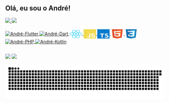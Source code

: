 ## Olá, eu sou o André!


 <div>
  <a href="https://github.com/AndreDrummer">
  <img height="180em" src="https://github-readme-stats.vercel.app/api?username=AndreDrummer&show_icons=true&theme=dark&include_all_commits=true&count_private=true"/>
  <img height="180em" src="https://github-readme-stats.vercel.app/api/top-langs/?username=AndreDrummer&layout=compact&langs_count=7&theme=dark"/>
</div>
<div style="display: inline_block"><br>
  
  <img align="center" alt="André-Flutter" height="30" width="40" src="https://user-images.githubusercontent.com/36930816/128072587-51be9299-a6d5-4312-b074-ec10f1db4669.png">  
  <img align="center" alt="André-Dart" height="30" width="40" src="https://user-images.githubusercontent.com/36930816/128072659-3f2ea617-74a9-45e9-9aab-6133c66ebbd6.png"> 
  <img align="center" alt="André-React" height="30" width="40" src="https://raw.githubusercontent.com/devicons/devicon/master/icons/react/react-original.svg"> 
  <img align="center" alt="André-Js" height="30" width="40" src="https://raw.githubusercontent.com/devicons/devicon/master/icons/javascript/javascript-plain.svg">
  <img align="center" alt="André-Ts" height="30" width="40" src="https://raw.githubusercontent.com/devicons/devicon/master/icons/typescript/typescript-plain.svg">
  <img align="center" alt="André-HTML" height="30" width="40" src="https://raw.githubusercontent.com/devicons/devicon/master/icons/html5/html5-original.svg">
  <img align="center" alt="André-CSS" height="30" width="40" src="https://raw.githubusercontent.com/devicons/devicon/master/icons/css3/css3-original.svg">
  <img align="center" alt="André-PHP" height="30" width="40" src="https://user-images.githubusercontent.com/36930816/128073221-5ee898e3-9555-44ec-890f-64ca5a2e493c.png">
  <img align="center" alt="André-Kotlin" height="30" width="40" src="https://user-images.githubusercontent.com/36930816/128072780-4418617f-2f13-4449-ac81-d459f2cccc86.png">   
</div>
  
  ##
 
  <a href = "mailto:anprofelipe@"><img src="https://img.shields.io/badge/-Gmail-%23333?style=for-the-badge&logo=gmail&logoColor=white" target="_blank"></a>
  <a href="https://www.linkedin.com/in/andre-mobile-developer/" target="_blank"><img src="https://img.shields.io/badge/-LinkedIn-%230077B5?style=for-the-badge&logo=linkedin&logoColor=white" target="_blank"></a> 
 
  ![Snake animation](https://github.com/AndreDrummer/AndreDrummer/blob/output/github-contribution-grid-snake.svg)
 
</div>
